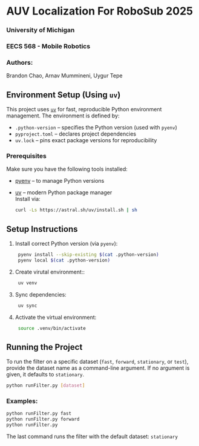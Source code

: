 # AUV Localization For RoboSub 2025

### University of Michigan
### EECS 568 - Mobile Robotics
### Authors:
Brandon Chao, Arnav Mummineni, Uygur Tepe

## Environment Setup (Using `uv`)

This project uses [`uv`](https://github.com/astral-sh/uv) for fast, reproducible Python environment management. The environment is defined by:

- `.python-version` – specifies the Python version (used with `pyenv`)
- `pyproject.toml` – declares project dependencies
- `uv.lock` – pins exact package versions for reproducibility

### Prerequisites

Make sure you have the following tools installed:

- [pyenv](https://github.com/pyenv/pyenv) – to manage Python versions
- [uv](https://github.com/astral-sh/uv) – modern Python package manager  
  Install via:

  ```bash
  curl -Ls https://astral.sh/uv/install.sh | sh

## Setup Instructions
1. Install correct Python version (via `pyenv`):
   ```bash
    pyenv install --skip-existing $(cat .python-version)
    pyenv local $(cat .python-version)
   ```

2. Create virutal environment::
   ```bash
    uv venv 
    ```

3. Sync dependencies:
   ```bash
    uv sync
   ```

4. Activate the virtual environment:
   ```bash
    source .venv/bin/activate
   ```

## Running the Project
To run the filter on a specific dataset (`fast`, `forward`, `stationary`, or `test`), provide the dataset name as a command-line argument. If no argument is given, it defaults to `stationary`.

```bash
python runFilter.py [dataset]
```

### Examples:
```bash
python runFilter.py fast
python runFilter.py forward
python runFilter.py
```
The last command runs the filter with the default dataset: `stationary`
